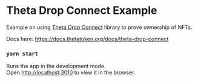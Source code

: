 # Theta Drop Connect Example

Example on using [Theta Drop Connect](https://docs.thetatoken.org/docs/theta-drop-connect) library to prove ownership of NFTs.

Docs here: https://docs.thetatoken.org/docs/theta-drop-connect

### `yarn start`

Runs the app in the development mode.\
Open [http://localhost:3010](http://localhost:3010) to view it in the browser.
